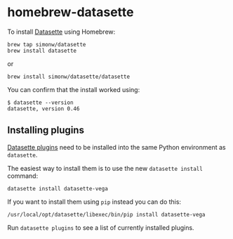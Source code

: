 # homebrew-datasette

To install [Datasette](https://github.com/simonw/datasette) using Homebrew:

    brew tap simonw/datasette
    brew install datasette

or

    brew install simonw/datasette/datasette

You can confirm that the install worked using:

    $ datasette --version
    datasette, version 0.46

## Installing plugins

[Datasette plugins](https://datasette.readthedocs.io/en/stable/plugins.html) need to be installed into the same Python environment as `datasette`.

The easiest way to install them is to use the new `datasette install` command:

    datasette install datasette-vega

If you want to install them using `pip` instead you can do this:

    /usr/local/opt/datasette/libexec/bin/pip install datasette-vega

Run `datasette plugins` to see a list of currently installed plugins.
